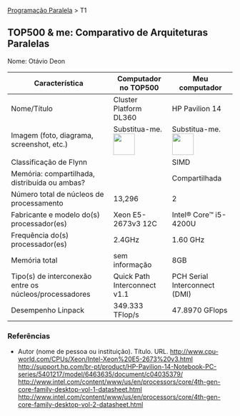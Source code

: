 [Programação Paralela](https://github.com/AndreaInfUFSM/elc139-2016a) > T1

TOP500 & me: Comparativo de Arquiteturas Paralelas
--------------------------------------------------

Nome: Otávio Deon

| Característica                                            | Computador no TOP500  | Meu computador  |
| --------------------------------------------------------- | --------------------- | --------------- |
| Nome/Título                                               | Cluster Platform DL360| HP Pavilion 14  |
| Imagem (foto, diagrama, screenshot, etc.)                 | Substitua-me. <img src="http://www.top500.org/static//images/Top500_logo.png" width="48"> | Substitua-me. <img src="http://www.top500.org/static//images/Top500_logo.png" width="48">|
| Classificação de Flynn                                    |                       |     SIMD        |
| Memória: compartilhada, distribuída ou ambas?             |                       | Compartilhada   |
| Número total de núcleos de processamento                  |   13,296              |       2         |
| Fabricante e modelo do(s) processador(es)                 |   Xeon E5-2673v3 12C  |Intel® Core™ i5-4200U|
| Frequência do(s) processador(es)                          |      2.4GHz           |     1.60 GHz    |
| Memória total                                             |    sem informação     |       8GB       |
| Tipo(s) de interconexão entre os núcleos/processadores    |Quick Path Interconnect v1.1|PCH Serial Interconnect (DMI)|
| Desempenho Linpack                                        |     349.333 TFlop/s   | 47.8970 GFlops  |

### Referências
- Autor (nome de pessoa ou instituição). Título. URL.
http://www.cpu-world.com/CPUs/Xeon/Intel-Xeon%20E5-2673%20v3.html
http://support.hp.com/br-pt/product/HP-Pavilion-14-Notebook-PC-series/5401217/model/6463635/document/c04035379/
http://www.intel.com/content/www/us/en/processors/core/4th-gen-core-family-desktop-vol-1-datasheet.html
http://www.intel.com/content/www/us/en/processors/core/4th-gen-core-family-desktop-vol-2-datasheet.html
